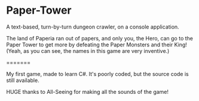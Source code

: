 # Paper-Tower
A text-based, turn-by-turn dungeon crawler, on a console application.

The land of Paperia ran out of papers, and only you, the Hero, can go to the Paper Tower to get more by defeating the Paper Monsters and their King!
(Yeah, as you can see, the names in this game are very inventive.)

=======

My first game, made to learn C#. It's poorly coded, but the source code is still available.

HUGE thanks to All-Seeing for making all the sounds of the game!
